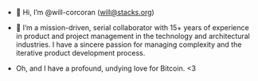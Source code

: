 - 👋 Hi, I’m @will-corcoran  (will@stacks.org)
- 👀 I’m a mission-driven, serial collaborator with 15+ years of experience in product and project management in the technology and architectural industries. I have a sincere passion for managing complexity and the iterative product development process. 

- Oh, and I have a profound, undying love for Bitcoin. <3
